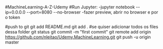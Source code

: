 #MachineLearning-A-Z-Udemy
#Run Jupyter:
-jupyter notebook --ip=0.0.0.0 --port=8080 --no-browser
-fazer preview, abrir no browser e por o token

#push to git
git add README.md
git add .   #se quiser adicionar todos os files dessa folder
git status
git commit -m "first commit"
git remote add origin https://github.com/nleitao/Udemy.MachineLearning.git
git push -u origin master
